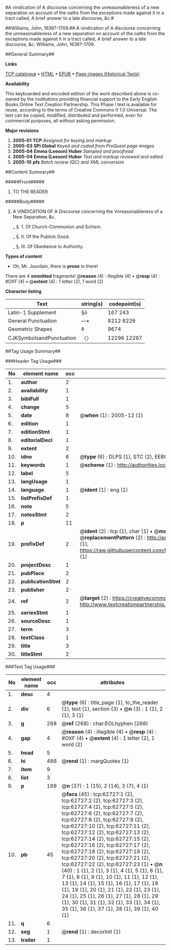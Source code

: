 #A vindication of A discourse concerning the unreasonableness of a new separation on account of the oaths from the exceptions made against it in a tract called, A brief answer to a late discourse, &c.#

##Williams, John, 1636?-1709.##
A vindication of A discourse concerning the unreasonableness of a new separation on account of the oaths from the exceptions made against it in a tract called, A brief answer to a late discourse, &c.
Williams, John, 1636?-1709.

##General Summary##

**Links**

[TCP catalogue](http://www.ota.ox.ac.uk/tcp/)  • 
[HTML](http://tei.it.ox.ac.uk/tcp/Texts-HTML/free/A66/A66431.html)  • 
[EPUB](http://tei.it.ox.ac.uk/tcp/Texts-EPUB/free/A66/A66431.epub) • 
[Page images (Historical Texts)](https://data.historicaltexts.jisc.ac.uk/view?pubId=eebo-12528814e&pageId=eebo-12528814e-62727-1)

**Availability**

This keyboarded and encoded edition of the
	       work described above is co-owned by the institutions
	       providing financial support to the Early English Books
	       Online Text Creation Partnership. This Phase I text is
	       available for reuse, according to the terms of Creative
	       Commons 0 1.0 Universal. The text can be copied,
	       modified, distributed and performed, even for
	       commercial purposes, all without asking permission.

**Major revisions**

1. __2005-01__ __TCP__ *Assigned for keying and markup*
1. __2005-03__ __SPi Global__ *Keyed and coded from ProQuest page images*
1. __2005-04__ __Emma (Leeson) Huber__ *Sampled and proofread*
1. __2005-04__ __Emma (Leeson) Huber__ *Text and markup reviewed and edited*
1. __2005-10__ __pfs__ *Batch review (QC) and XML conversion*

##Content Summary##

#####Front#####

1. TO THE READER

#####Body#####

1. A VINDICATION OF A Discourse concerning the Vnreasonableness of a New Separation, &c.

    _ §. 1. Of Church-Communion and Schism.

    _ §. II. Of the Publick Good.

    _ §. III. Of Obedience to Authority.

**Types of content**

  * Oh, Mr. Jourdain, there is **prose** in there!

There are 4 **ommitted** fragments! 
 @__reason__ (4) : illegible (4)  •  @__resp__ (4) : #OXF (4)  •  @__extent__ (4) : 1 letter (2), 1 word (2)

**Character listing**


|Text|string(s)|codepoint(s)|
|---|---|---|
|Latin-1 Supplement|§ó|167 243|
|General Punctuation|—•|8212 8226|
|Geometric Shapes|◊|9674|
|CJKSymbolsandPunctuation|〈〉|12296 12297|

##Tag Usage Summary##

###Header Tag Usage###

|No|element name|occ|attributes|
|---|---|---|---|
|1.|__author__|2||
|2.|__availability__|1||
|3.|__biblFull__|1||
|4.|__change__|5||
|5.|__date__|8| @__when__ (1) : 2005-12 (1)|
|6.|__edition__|1||
|7.|__editionStmt__|1||
|8.|__editorialDecl__|1||
|9.|__extent__|2||
|10.|__idno__|6| @__type__ (6) : DLPS (1), STC (2), EEBO-CITATION (1), OCLC (1), VID (1)|
|11.|__keywords__|1| @__scheme__ (1) : http://authorities.loc.gov/ (1)|
|12.|__label__|5||
|13.|__langUsage__|1||
|14.|__language__|1| @__ident__ (1) : eng (1)|
|15.|__listPrefixDef__|1||
|16.|__note__|5||
|17.|__notesStmt__|2||
|18.|__p__|11||
|19.|__prefixDef__|2| @__ident__ (2) : tcp (1), char (1)  •  @__matchPattern__ (2) : ([0-9\-]+):([0-9IVX]+) (1), (.+) (1)  •  @__replacementPattern__ (2) : http://eebo.chadwyck.com/downloadtiff?vid=$1&page=$2 (1), https://raw.githubusercontent.com/textcreationpartnership/Texts/master/tcpchars.xml#$1 (1)|
|20.|__projectDesc__|1||
|21.|__pubPlace__|2||
|22.|__publicationStmt__|2||
|23.|__publisher__|2||
|24.|__ref__|2| @__target__ (2) : https://creativecommons.org/publicdomain/zero/1.0/ (1), http://www.textcreationpartnership.org/docs/. (1)|
|25.|__seriesStmt__|1||
|26.|__sourceDesc__|1||
|27.|__term__|3||
|28.|__textClass__|1||
|29.|__title__|3||
|30.|__titleStmt__|2||


###Text Tag Usage###

|No|element name|occ|attributes|
|---|---|---|---|
|1.|__desc__|4||
|2.|__div__|6| @__type__ (6) : title_page (1), to_the_reader (1), text (1), section (3)  •  @__n__ (3) : 1 (1), 2 (1), 3 (1)|
|3.|__g__|268| @__ref__ (268) : char:EOLhyphen (268)|
|4.|__gap__|4| @__reason__ (4) : illegible (4)  •  @__resp__ (4) : #OXF (4)  •  @__extent__ (4) : 1 letter (2), 1 word (2)|
|5.|__head__|5||
|6.|__hi__|486| @__rend__ (1) : margQuotes (1)|
|7.|__item__|9||
|8.|__list__|3||
|9.|__p__|169| @__n__ (37) : 1 (15), 2 (14), 3 (7), 4 (1)|
|10.|__pb__|45| @__facs__ (45) : tcp:62727:1 (2), tcp:62727:2 (2), tcp:62727:3 (2), tcp:62727:4 (2), tcp:62727:5 (2), tcp:62727:6 (2), tcp:62727:7 (2), tcp:62727:8 (2), tcp:62727:9 (2), tcp:62727:10 (2), tcp:62727:11 (2), tcp:62727:12 (2), tcp:62727:13 (2), tcp:62727:14 (2), tcp:62727:15 (2), tcp:62727:16 (2), tcp:62727:17 (2), tcp:62727:18 (2), tcp:62727:19 (2), tcp:62727:20 (2), tcp:62727:21 (2), tcp:62727:22 (2), tcp:62727:23 (1)  •  @__n__ (40) : 1 (1), 2 (1), 3 (1), 4 (1), 5 (1), 6 (1), 7 (1), 8 (1), 9 (1), 10 (1), 11 (1), 12 (1), 13 (1), 14 (1), 15 (1), 16 (1), 17 (1), 18 (1), 19 (1), 20 (1), 21 (1), 22 (1), 23 (1), 24 (1), 25 (1), 26 (1), 27 (1), 28 (1), 29 (1), 30 (1), 31 (1), 32 (1), 33 (1), 34 (1), 35 (1), 36 (1), 37 (1), 38 (1), 39 (1), 40 (1)|
|11.|__q__|6||
|12.|__seg__|1| @__rend__ (1) : decorInit (1)|
|13.|__trailer__|1||
